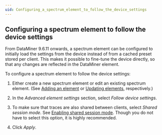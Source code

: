 ```yaml
---
uid: Configuring_a_spectrum_element_to_follow_the_device_settings
---
```


## Configuring a spectrum element to follow the device settings

From DataMiner 9.6.11 onwards, a spectrum element can be configured to initially load the settings from the device instead of from a cached preset stored per client. This makes it possible to fine-tune the device directly, so that any changes are reflected in the DataMiner element.

To configure a spectrum element to follow the device settings:

1. Either create a new spectrum element or edit an existing spectrum element. (See [Adding an element](../../part_2/elements/Adding_and_deleting_elements.md#adding-an-element) or [Updating elements](../../part_2/elements/Updating_elements.md), respectively.)

2. In the *Advanced element settings* section, select *Follow device settings*.

3. To make sure that traces are also shared between clients, select *Shared session mode*. See [Enabling shared session mode](Viewing_spectrum_analyzer_traces.md#enabling-shared-session-mode). Though you do not have to select this option, it is highly recommended.

4. Click *Apply*.
